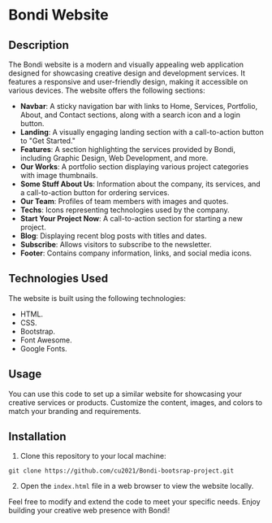 # Bondi Website

## Description
The Bondi website is a modern and visually appealing web application designed for showcasing creative design and development services.
 It features a responsive and user-friendly design, making it accessible on various devices. The website offers the following sections:

* **Navbar**: A sticky navigation bar with links to Home, Services, Portfolio, About, and Contact sections, along with a search icon and a login button.
* **Landing**: A visually engaging landing section with a call-to-action button to "Get Started." 
* **Features**: A section highlighting the services provided by Bondi, including Graphic Design, Web Development, and more.
* **Our Works**: A portfolio section displaying various project categories with image thumbnails.
* **Some Stuff About Us**: Information about the company, its services, and a call-to-action button for ordering services.
* **Our Team**: Profiles of team members with images and quotes.
* **Techs**: Icons representing technologies used by the company.
* **Start Your Project Now**: A call-to-action section for starting a new project.
* **Blog**: Displaying recent blog posts with titles and dates.
* **Subscribe**: Allows visitors to subscribe to the newsletter.
* **Footer**: Contains company information, links, and social media icons.

## Technologies Used
The website is built using the following technologies:

* HTML.
* CSS.
* Bootstrap.
* Font Awesome.
* Google Fonts.

## Usage
You can use this code to set up a similar website for showcasing your creative services or products. Customize the content, images, and colors to match your branding and requirements.

## Installation
1. Clone this repository to your local machine:
```
git clone https://github.com/cu2021/Bondi-bootsrap-project.git
```
2. Open the `index.html` file in a web browser to view the website locally.

Feel free to modify and extend the code to meet your specific needs. Enjoy building your creative web presence with Bondi!







